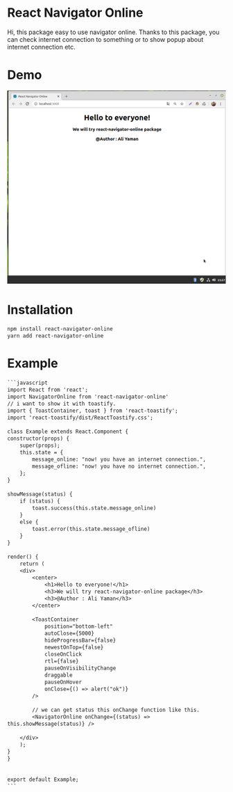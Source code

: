 # React Navigator Online
Hi, this package easy to use navigator online. Thanks to this package, you can check internet connection to something or to show popup about internet connection etc.

# Demo
<img src="./demo/demo.gif"/>

# Installation

    npm install react-navigator-online
    yarn add react-navigator-online

# Example
    ```javascript
    import React from 'react';
    import NavigatorOnline from 'react-navigator-online'
    // i want to show it with toastify.
    import { ToastContainer, toast } from 'react-toastify';
    import 'react-toastify/dist/ReactToastify.css';

    class Example extends React.Component {
    constructor(props) {
        super(props);
        this.state = {
            message_online: "now! you have an internet connection.",
            message_ofline: "now! you have no internet connection.",
        };
    }

    showMessage(status) {
        if (status) {
            toast.success(this.state.message_online)
        }
        else {
            toast.error(this.state.message_ofline)
        }
    }

    render() {
        return (
        <div>
            <center>
                <h1>Hello to everyone!</h1>
                <h3>We will try react-navigator-online package</h3>
                <h3>@Author : Ali Yaman</h3>
            </center>

            <ToastContainer
                position="bottom-left"
                autoClose={5000}
                hideProgressBar={false}
                newestOnTop={false}
                closeOnClick
                rtl={false}
                pauseOnVisibilityChange
                draggable
                pauseOnHover
                onClose={() => alert("ok")}
            />

            // we can get status this onChange function like this.
            <NavigatorOnline onChange={(status) => this.showMessage(status)} />

        </div>
        );
    }
    }


    export default Example;
    ```